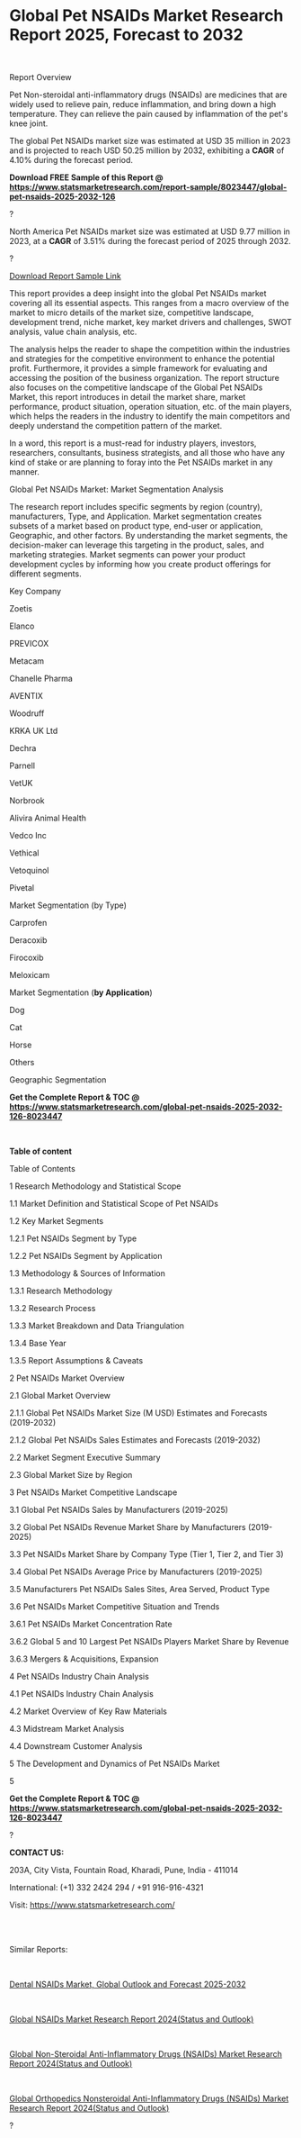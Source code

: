 <h1>Global Pet NSAIDs Market Research Report 2025, Forecast to 2032</h1><br/><p>Report Overview</p>
 
 
 
 <p>Pet Non-steroidal anti-inflammatory drugs (NSAIDs) are medicines that are widely used to relieve pain, reduce inflammation, and bring down a high temperature. They can relieve the pain caused by inflammation of the pet&#39;s knee joint.</p>
 
 
 
 <p>The global Pet NSAIDs market size was estimated at USD 35 million in 2023 and is projected to reach USD 50.25 million by 2032, exhibiting a <strong>CAGR</strong> of 4.10% during the forecast period.</p>
 
 
 
 <div><b>Download FREE Sample of this Report @ <a href="https://www.statsmarketresearch.com/download-free-sample/8023447/global-pet-nsaids-2025-2032-126">https://www.statsmarketresearch.com/report-sample/8023447/global-pet-nsaids-2025-2032-126</a></b></div>
 
 
 
 <p>? </p>
 
 
 
 <p>North America Pet NSAIDs market size was estimated at USD 9.77 million in 2023, at a <strong>CAGR</strong> of 3.51% during the forecast period of 2025 through 2032.</p>
 
 
 
 <p>? </p>
 
 
 
 <p><a href="https://www.statsmarketresearch.com/download-free-sample/8023447/global-pet-nsaids-2025-2032-126">Download Report Sample Link</a></p>
 
 
 
 <p>This report provides a deep insight into the global Pet NSAIDs market covering all its essential aspects. This ranges from a macro overview of the market to micro details of the market size, competitive landscape, development trend, niche market, key market drivers and challenges, SWOT analysis, value chain analysis, etc.</p>
 
 
 
 <p>The analysis helps the reader to shape the competition within the industries and strategies for the competitive environment to enhance the potential profit. Furthermore, it provides a simple framework for evaluating and accessing the position of the business organization. The report structure also focuses on the competitive landscape of the Global Pet NSAIDs Market, this report introduces in detail the market share, market performance, product situation, operation situation, etc. of the main players, which helps the readers in the industry to identify the main competitors and deeply understand the competition pattern of the market.</p>
 
 
 
 <p>In a word, this report is a must-read for industry players, investors, researchers, consultants, business strategists, and all those who have any kind of stake or are planning to foray into the Pet NSAIDs market in any manner.</p>
 
 
 
 <p>Global Pet NSAIDs Market: Market Segmentation Analysis</p>
 
 
 
 <p>The research report includes specific segments by region (country), manufacturers, Type, and Application. Market segmentation creates subsets of a market based on product type, end-user or application, Geographic, and other factors. By understanding the market segments, the decision-maker can leverage this targeting in the product, sales, and marketing strategies. Market segments can power your product development cycles by informing how you create product offerings for different segments.</p>
 
 
 
 <p>Key Company</p>
 
 
 
 <p>Zoetis</p>
 
 
 
 <p>Elanco</p>
 
 
 
 <p>PREVICOX</p>
 
 
 
 <p>Metacam</p>
 
 
 
 <p>Chanelle Pharma</p>
 
 
 
 <p>AVENTIX</p>
 
 
 
 <p>Woodruff</p>
 
 
 
 <p>KRKA UK Ltd</p>
 
 
 
 <p>Dechra</p>
 
 
 
 <p>Parnell</p>
 
 
 
 <p>VetUK</p>
 
 
 
 <p>Norbrook</p>
 
 
 
 <p>Alivira Animal Health</p>
 
 
 
 <p>Vedco Inc</p>
 
 
 
 <p>Vethical</p>
 
 
 
 <p>Vetoquinol</p>
 
 
 
 <p>Pivetal</p>
 
 
 
 <p>Market Segmentation (by Type)</p>
 
 
 
 <p>Carprofen</p>
 
 
 
 <p>Deracoxib</p>
 
 
 
 <p>Firocoxib</p>
 
 
 
 <p>Meloxicam</p>
 
 
 
 <p>Market Segmentation (<strong>by Application</strong>)</p>
 
 
 
 <p>Dog</p>
 
 
 
 <p>Cat</p>
 
 
 
 <p>Horse</p>
 
 
 
 <p>Others</p>
 
 
 
 <p>Geographic Segmentation</p>
 
 
 
 <div><b>Get the Complete Report & TOC @ <a href="https://www.statsmarketresearch.com/global-pet-nsaids-2025-2032-126-8023447">https://www.statsmarketresearch.com/global-pet-nsaids-2025-2032-126-8023447</a></b></div>
 
 
 
 <p><br />
 
 <b>Table of content</b></p>
 
 
 
 <p>Table of Contents<br />
 
 1 Research Methodology and Statistical Scope<br />
 
 1.1 Market Definition and Statistical Scope of Pet NSAIDs<br />
 
 1.2 Key Market Segments<br />
 
 1.2.1 Pet NSAIDs Segment by Type<br />
 
 1.2.2 Pet NSAIDs Segment by Application<br />
 
 1.3 Methodology & Sources of Information<br />
 
 1.3.1 Research Methodology<br />
 
 1.3.2 Research Process<br />
 
 1.3.3 Market Breakdown and Data Triangulation<br />
 
 1.3.4 Base Year<br />
 
 1.3.5 Report Assumptions & Caveats<br />
 
 2 Pet NSAIDs Market Overview<br />
 
 2.1 Global Market Overview<br />
 
 2.1.1 Global Pet NSAIDs Market Size (M USD) Estimates and Forecasts (2019-2032)<br />
 
 2.1.2 Global Pet NSAIDs Sales Estimates and Forecasts (2019-2032)<br />
 
 2.2 Market Segment Executive Summary<br />
 
 2.3 Global Market Size by Region<br />
 
 3 Pet NSAIDs Market Competitive Landscape<br />
 
 3.1 Global Pet NSAIDs Sales by Manufacturers (2019-2025)<br />
 
 3.2 Global Pet NSAIDs Revenue Market Share by Manufacturers (2019-2025)<br />
 
 3.3 Pet NSAIDs Market Share by Company Type (Tier 1, Tier 2, and Tier 3)<br />
 
 3.4 Global Pet NSAIDs Average Price by Manufacturers (2019-2025)<br />
 
 3.5 Manufacturers Pet NSAIDs Sales Sites, Area Served, Product Type<br />
 
 3.6 Pet NSAIDs Market Competitive Situation and Trends<br />
 
 3.6.1 Pet NSAIDs Market Concentration Rate<br />
 
 3.6.2 Global 5 and 10 Largest Pet NSAIDs Players Market Share by Revenue<br />
 
 3.6.3 Mergers & Acquisitions, Expansion<br />
 
 4 Pet NSAIDs Industry Chain Analysis<br />
 
 4.1 Pet NSAIDs Industry Chain Analysis<br />
 
 4.2 Market Overview of Key Raw Materials<br />
 
 4.3 Midstream Market Analysis<br />
 
 4.4 Downstream Customer Analysis<br />
 
 5 The Development and Dynamics of Pet NSAIDs Market<br />
 
 5</p>
 
 
 
 <div><b>Get the Complete Report & TOC @ <a href="https://www.statsmarketresearch.com/global-pet-nsaids-2025-2032-126-8023447">https://www.statsmarketresearch.com/global-pet-nsaids-2025-2032-126-8023447</a></b></div>
 
 
 
 <p>? </p>
 
 
 
 <p><b>CONTACT US:</b><br />
 
 203A, City Vista, Fountain Road, Kharadi, Pune, India - 411014<br />
 
 International: (+1) 332 2424 294 / +91 916-916-4321<br />
 
 Visit: <a href="https://www.statsmarketresearch.com/">https://www.statsmarketresearch.com/</a><br />
 
 <br />
 
 <br />
 
 Similar Reports:<br />
 
 <br />
 
 <a href="https://www.statsmarketresearch.com/global-dental-nsaids-forecast-2025-2032-472-8027267">Dental NSAIDs Market, Global Outlook and Forecast 2025-2032</a><br />
 
 <br />
 
 <a href="https://www.statsmarketresearch.com/global-nsaids-2024-460-7996156">Global NSAIDs Market Research Report 2024(Status and Outlook)</a><br />
 
 <br />
 
 <a href="https://www.statsmarketresearch.com/global-nonsteroidal-antiinflammatory-drugs-2024-281-7991196">Global Non-Steroidal Anti-Inflammatory Drugs (NSAIDs) Market Research Report 2024(Status and Outlook)</a><br />
 
 <br />
 
 <a href="https://www.statsmarketresearch.com/global-orthopedics-nonsteroidal-antiinflammatory-drugs-2024-811-7917862">Global Orthopedics Nonsteroidal Anti-Inflammatory Drugs (NSAIDs) Market Research Report 2024(Status and Outlook)</a><br />
 
 ? </p>